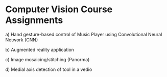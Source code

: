 
# Computer Vision Course Assignments

a) Hand gesture-based control of Music Player using Convolutional Neural Network (CNN)

b) Augmented reality application

c) Image mosaicing/stitching (Panorma)

d) Medial axis detection of tool in a vedio
